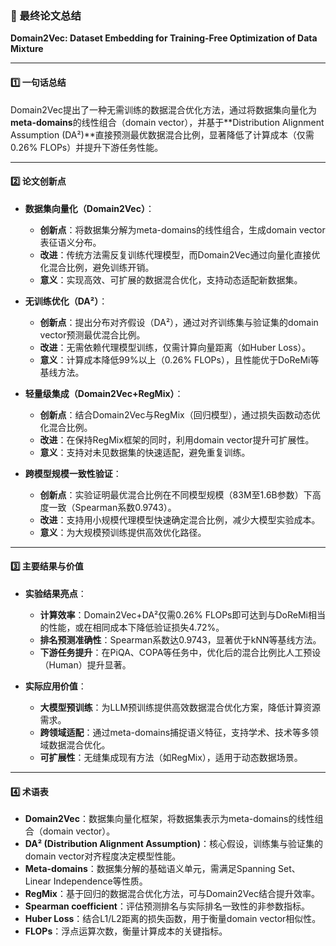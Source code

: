 ### 📄 最终论文总结  

**Domain2Vec: Dataset Embedding for Training-Free Optimization of Data Mixture**  

---

#### 1️⃣ 一句话总结  

Domain2Vec提出了一种无需训练的数据混合优化方法，通过将数据集向量化为**meta-domains**的线性组合（domain vector），并基于**Distribution Alignment Assumption (DA²)**直接预测最优数据混合比例，显著降低了计算成本（仅需0.26% FLOPs）并提升下游任务性能。  

---

#### 2️⃣ 论文创新点  

- **数据集向量化（Domain2Vec）**：  
  - **创新点**：将数据集分解为meta-domains的线性组合，生成domain vector表征语义分布。  
  - **改进**：传统方法需反复训练代理模型，而Domain2Vec通过向量化直接优化混合比例，避免训练开销。  
  - **意义**：实现高效、可扩展的数据混合优化，支持动态适配新数据集。  

- **无训练优化（DA²）**：  
  - **创新点**：提出分布对齐假设（DA²），通过对齐训练集与验证集的domain vector预测最优混合比例。  
  - **改进**：无需依赖代理模型训练，仅需计算向量距离（如Huber Loss）。  
  - **意义**：计算成本降低99%以上（0.26% FLOPs），且性能优于DoReMi等基线方法。  

- **轻量级集成（Domain2Vec+RegMix）**：  
  - **创新点**：结合Domain2Vec与RegMix（回归模型），通过损失函数动态优化混合比例。  
  - **改进**：在保持RegMix框架的同时，利用domain vector提升可扩展性。  
  - **意义**：支持对未见数据集的快速适配，避免重复训练。  

- **跨模型规模一致性验证**：  
  - **创新点**：实验证明最优混合比例在不同模型规模（83M至1.6B参数）下高度一致（Spearman系数0.9743）。  
  - **改进**：支持用小规模代理模型快速确定混合比例，减少大模型实验成本。  
  - **意义**：为大规模预训练提供高效优化路径。  

---

#### 3️⃣ 主要结果与价值  

* **实验结果亮点**：  
  - **计算效率**：Domain2Vec+DA²仅需0.26% FLOPs即可达到与DoReMi相当的性能，或在相同成本下降低验证损失4.72%。  
  - **排名预测准确性**：Spearman系数达0.9743，显著优于kNN等基线方法。  
  - **下游任务提升**：在PiQA、COPA等任务中，优化后的混合比例比人工预设（Human）提升显著。  

* **实际应用价值**：  
  - **大模型预训练**：为LLM预训练提供高效数据混合优化方案，降低计算资源需求。  
  - **跨领域适配**：通过meta-domains捕捉语义特征，支持学术、技术等多领域数据混合优化。  
  - **可扩展性**：无缝集成现有方法（如RegMix），适用于动态数据场景。  

---

#### 4️⃣ 术语表  

* **Domain2Vec**：数据集向量化框架，将数据集表示为meta-domains的线性组合（domain vector）。  
* **DA² (Distribution Alignment Assumption)**：核心假设，训练集与验证集的domain vector对齐程度决定模型性能。  
* **Meta-domains**：数据集分解的基础语义单元，需满足Spanning Set、Linear Independence等性质。  
* **RegMix**：基于回归的数据混合优化方法，可与Domain2Vec结合提升效率。  
* **Spearman coefficient**：评估预测排名与实际排名一致性的非参数指标。  
* **Huber Loss**：结合L1/L2距离的损失函数，用于衡量domain vector相似性。  
* **FLOPs**：浮点运算次数，衡量计算成本的关键指标。